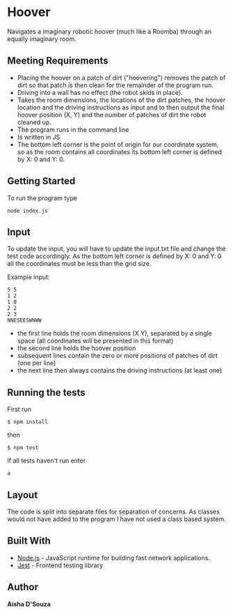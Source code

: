 # Hoover

Navigates a imaginary robotic hoover (much like a Roomba) through an equally imaginary room.

## Meeting Requirements

- Placing the hoover on a patch of dirt ("hoovering") removes the patch of dirt so that patch is then clean for the remainder of the program run.
- Driving into a wall has no effect (the robot skids in place).
- Takes the room dimensions, the locations of the dirt patches, the hoover location and the driving instructions as input and to then output the final hoover position (X, Y) and the number of patches of dirt the robot cleaned up.
- The program runs in the command line
- Is written in JS
- The bottom left corner is the point of origin for our coordinate system, so as the room contains all coordinates its bottom left corner is defined by X: 0 and Y: 0.

## Getting Started

To run the program type

```
node index.js
```

## Input

To update the input, you will have to update the input.txt file and change the test code accordingly. As the bottom left corner is defined by X: 0 and Y: 0 all the coordinates must be less than the grid size.

Example input:

```
5 5
1 2
1 0
2 2
2 3
NNESEESWNWW
```

- the first line holds the room dimensions (X Y), separated by a single space (all coordinates will be presented in this format)
- the second line holds the hoover position
- subsequent lines contain the zero or more positions of patches of dirt (one per line)
- the next line then always contains the driving instructions (at least one)

## Running the tests

First run

```
$ npm install
```

then

```
$ npm test
```

If all tests haven't run enter

```
a
```

## Layout

The code is split into separate files for separation of concerns. As classes would not have added to the program I have not used a class based system.

## Built With

- [Node.js](https://nodejs.org/en/) - JavaScript runtime for building fast network applications.
- [Jest](https://jestjs.io/) - Frontend testing library

## Author

**Aisha D'Souza**
